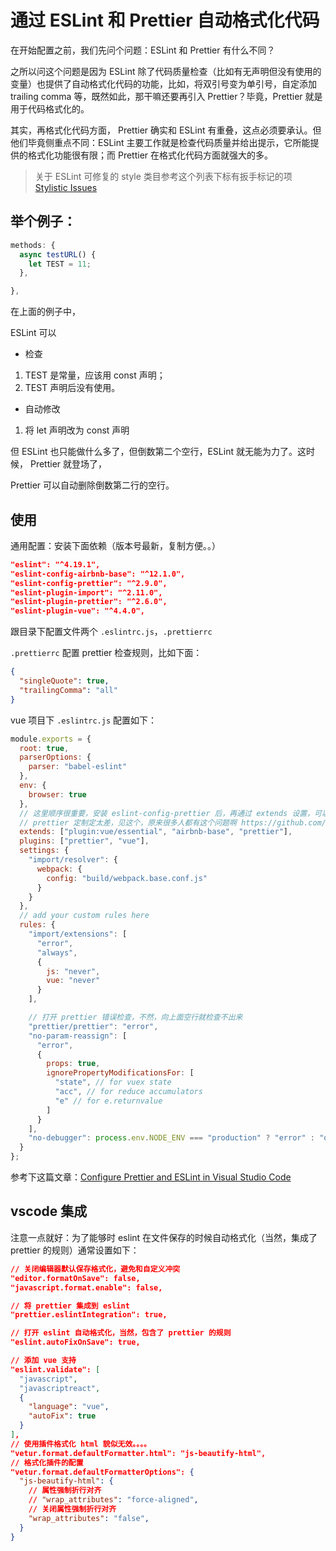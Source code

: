 # 通过 ESLint 和 Prettier 自动格式化代码

在开始配置之前，我们先问个问题：ESLint 和 Prettier 有什么不同？

之所以问这个问题是因为 ESLint 除了代码质量检查（比如有无声明但没有使用的变量）也提供了自动格式化代码的功能，比如，将双引号变为单引号，自定添加 trailing comma 等，既然如此，那干嘛还要再引入 Prettier？毕竟，Prettier 就是用于代码格式化的。

其实，再格式化代码方面， Prettier 确实和 ESLint 有重叠，这点必须要承认。但他们毕竟侧重点不同：ESLint 主要工作就是检查代码质量并给出提示，它所能提供的格式化功能很有限；而 Prettier 在格式化代码方面就强大的多。

> 关于 ESLint 可修复的 style 类目参考这个列表下标有扳手标记的项 [Stylistic Issues](https://eslint.org/docs/rules/#stylistic-issues)

## 举个例子：

```js
methods: {
  async testURL() {
    let TEST = 11;
  },

},
```

在上面的例子中，

ESLint 可以

* 检查

1.  TEST 是常量，应该用 const 声明；
2.  TEST 声明后没有使用。

* 自动修改

1.  将 let 声明改为 const 声明

但 ESLint 也只能做什么多了，但倒数第二个空行，ESLint 就无能为力了。这时候， Prettier 就登场了，

Prettier 可以自动删除倒数第二行的空行。

## 使用

通用配置：安装下面依赖（版本号最新，复制方便。。）

```json
"eslint": "^4.19.1",
"eslint-config-airbnb-base": "^12.1.0",
"eslint-config-prettier": "^2.9.0",
"eslint-plugin-import": "^2.11.0",
"eslint-plugin-prettier": "^2.6.0",
"eslint-plugin-vue": "^4.4.0",
```

跟目录下配置文件两个 `.eslintrc.js`，`.prettierrc`

`.prettierrc` 配置 prettier 检查规则，比如下面：

```json
{
  "singleQuote": true,
  "trailingComma": "all"
}
```

vue 项目下 `.eslintrc.js` 配置如下：

```js
module.exports = {
  root: true,
  parserOptions: {
    parser: "babel-eslint"
  },
  env: {
    browser: true
  },
  // 这里顺序很重要，安装 eslint-config-prettier 后，再通过 extends 设置，可以避免冲突，有时候不够完善。。。，比如匿名函数的空格
  // prettier 定制定太差，见这个，原来很多人都有这个问题啊 https://github.com/prettier/prettier/issues/1139
  extends: ["plugin:vue/essential", "airbnb-base", "prettier"],
  plugins: ["prettier", "vue"],
  settings: {
    "import/resolver": {
      webpack: {
        config: "build/webpack.base.conf.js"
      }
    }
  },
  // add your custom rules here
  rules: {
    "import/extensions": [
      "error",
      "always",
      {
        js: "never",
        vue: "never"
      }
    ],

    // 打开 prettier 错误检查，不然，向上面空行就检查不出来
    "prettier/prettier": "error",
    "no-param-reassign": [
      "error",
      {
        props: true,
        ignorePropertyModificationsFor: [
          "state", // for vuex state
          "acc", // for reduce accumulators
          "e" // for e.returnvalue
        ]
      }
    ],
    "no-debugger": process.env.NODE_ENV === "production" ? "error" : "off"
  }
};
```

参考下这篇文章：[Configure Prettier and ESLint in Visual Studio Code](https://www.39digits.com/configure-prettier-and-eslint-in-visual-studio-code/)

## vscode 集成

注意一点就好：为了能够时 eslint 在文件保存的时候自动格式化（当然，集成了 prettier 的规则）通常设置如下：

```json
// 关闭编辑器默认保存格式化，避免和自定义冲突
"editor.formatOnSave": false,
"javascript.format.enable": false,

// 将 prettier 集成到 eslint
"prettier.eslintIntegration": true,

// 打开 eslint 自动格式化，当然，包含了 prettier 的规则
"eslint.autoFixOnSave": true,

// 添加 vue 支持
"eslint.validate": [
  "javascript",
  "javascriptreact",
  {
    "language": "vue",
    "autoFix": true
  }
],
// 使用插件格式化 html 貌似无效。。。。
"vetur.format.defaultFormatter.html": "js-beautify-html",
// 格式化插件的配置
"vetur.format.defaultFormatterOptions": {
  "js-beautify-html": {
    // 属性强制折行对齐
    // "wrap_attributes": "force-aligned",
    // 关闭属性强制折行对齐
    "wrap_attributes": "false",
  }
}
```
